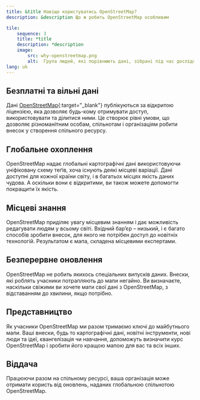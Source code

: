 ```yaml
---
title: &title Навіщо користуватись OpenStreetMap?
description: &description Що ж робить OpenStreetMap особливим

tile:
    sequence: 3
    title: *title
    description: *description
    image:
        src: why-openstreetmap.png
        alt:  Група людей, які порівнюють дані, зібрані під час дослідження місцевості
lang: uk
---
```


## Безплатні та вільні дані

Дані [OpenStreetMap](https://openstreetmap.org){:target="_blank"} публікуються за відкритою ліцензією, яка дозволяє будь-кому отримувати доступ, використовувати та ділитися ними. Це створює рівні умови, що дозволяє різноманітним особам, спільнотам і організаціям робити внесок у створення спільного ресурсу.

## Глобальне охоплення

OpenStreetMap надає глобальні картографічні дані використовуючи уніфіковану схему теґів, хоча існують деякі місцеві варіації. Дані доступні для кожної країни світу, і в багатьох місцях якість даних чудова. А оскільки вони є відкритими, ви також можете допомогти покращити їх якість.

## Місцеві знання

OpenStreetMap приділяє увагу місцевим знанням і дає можливість редагувати людям у всьому світі. Вхідний бар’єр – низький, і є багато способів зробити внесок, для якого не потрібен доступ до новітніх технологій. Результатом є мапа, складена місцевими експертами.

## Безперервне оновлення

OpenStreetMap не робить якихось спеціальних випусків даних. Внески, які роблять учасники потрапляють до мапи негайно. Ви визначаєте, наскільки свіжими ви хочете мати свої дані з OpenStreetMap, з відставанням до хвилини, якщо потрібно.

## Представництво

Як учасники OpenStreetMap ми разом тримаємо ключі до майбутнього мапи. Ваші внески, будь то картографічні дані, новітні інструменти, нові люди та ідеї, євангелізація чи навчання, допоможуть визначити курс OpenStreetMap і зробити його кращою мапою для вас та всіх інших.

## Віддача

Працюючи разом на спільному ресурсі, ваша організація може отримати користь від оновлень, наданих глобальною спільнотою OpenStreetMap.
